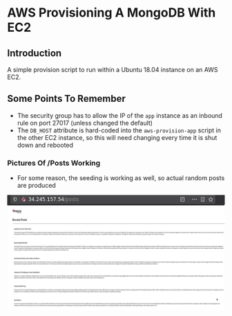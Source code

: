 # AWS Provisioning A MongoDB With EC2

## Introduction

A simple provision script to run within a Ubuntu 18.04 instance on an AWS EC2.

## Some Points To Remember

* The security group has to allow the IP of the `app` instance as an inbound rule on port 27017 (unless changed the default)
* The `DB_HOST` attribute is hard-coded into the `aws-provision-app` script in the other EC2 instance, so this will need changing every time it is shut down and rebooted

### Pictures Of /Posts Working

* For some reason, the seeding is working as well, so actual random posts are produced

![](images/Posts-IP.png)
![](images/Posts-DB.png)
